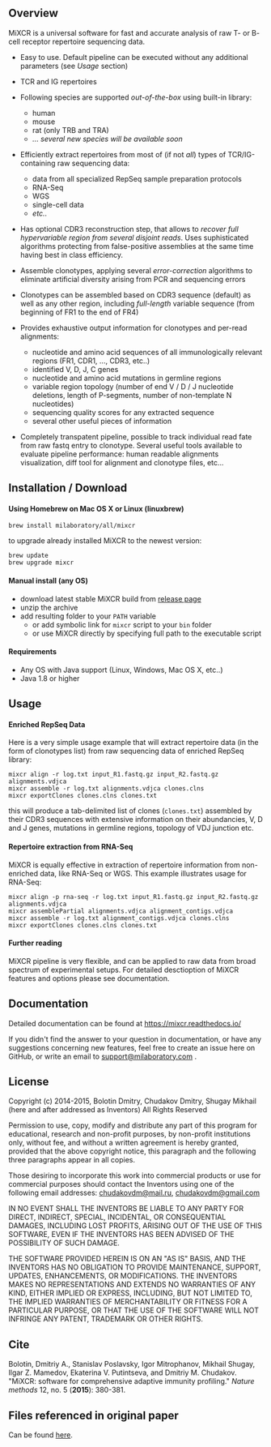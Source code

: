 ## Overview

MiXCR is a universal software for fast and accurate analysis of raw T- or B- cell receptor repertoire sequencing data.

 - Easy to use. Default pipeline can be executed without any additional parameters (see *Usage* section)

 - TCR and IG repertoires
 
 - Following species are supported *out-of-the-box* using built-in library:
   - human
   - mouse
   - rat (only TRB and TRA)
   - *... several new species will be available soon*

- Efficiently extract repertoires from most of (if not *all*) types of TCR/IG-containing raw sequencing data:
  - data from all specialized RepSeq sample preparation protocols
  - RNA-Seq
  - WGS
  - single-cell data
  - *etc..*

- Has optional CDR3 reconstruction step, that allows to *recover full hypervariable region from several disjoint reads*. Uses suphisticated algorithms protecting from false-positive assemblies at the same time having best in class efficiency.

- Assemble clonotypes, applying several *error-correction* algorithms to eliminate artificial diversity arising from PCR and sequencing errors

- Clonotypes can be assembled based on CDR3 sequence (default) as well as any other region, including *full-length* variable sequence (from beginning of FR1 to the end of FR4)

- Provides exhaustive output information for clonotypes and per-read alignments:
  - nucleotide and amino acid sequences of all immunologically relevant regions (FR1, CDR1, ..., CDR3, etc..)
  - identified V, D, J, C genes
  - nucleotide and amino acid mutations in germline regions
  - variable region topology (number of end V / D / J nucleotide deletions, length of P-segments, number of non-template N nucleotides)
  - sequencing quality scores for any extracted sequence
  - several other useful pieces of information
  
- Completely transpatent pipeline, possible to track individual read fate from raw fastq entry to clonotype. Several useful tools available to evaluate pipeline performance: human readable alignments visualization, diff tool for alignment and clonotype files, etc...


## Installation / Download

#### Using Homebrew on Mac OS X or Linux (linuxbrew)

    brew install milaboratory/all/mixcr
    
to upgrade already installed MiXCR to the newest version:

    brew update
    brew upgrade mixcr

#### Manual install (any OS)

* download latest stable MiXCR build from [release page](https://github.com/milaboratory/mixcr/releases/latest)
* unzip the archive
* add resulting folder to your ``PATH`` variable
  * or add symbolic link for ``mixcr`` script to your ``bin`` folder
  * or use MiXCR directly by specifying full path to the executable script

#### Requirements

* Any OS with Java support (Linux, Windows, Mac OS X, etc..)
* Java 1.8 or higher
 
## Usage

#### Enriched RepSeq Data

Here is a very simple usage example that will extract repertoire data (in the form of clonotypes list) from raw sequencing data of enriched RepSeq library:

    mixcr align -r log.txt input_R1.fastq.gz input_R2.fastq.gz alignments.vdjca
    mixcr assemble -r log.txt alignments.vdjca clones.clns
    mixcr exportClones clones.clns clones.txt
  
this will produce a tab-delimited list of clones (`clones.txt`) assembled by their CDR3 sequences with extensive information on their abundancies, V, D and J genes, mutations in germline regions, topology of VDJ junction etc.

#### Repertoire extraction from RNA-Seq

MiXCR is equally effective in extraction of repertoire information from non-enriched data, like RNA-Seq or WGS. This example illustrates usage for RNA-Seq:

    mixcr align -p rna-seq -r log.txt input_R1.fastq.gz input_R2.fastq.gz alignments.vdjca
    mixcr assemblePartial alignments.vdjca alignment_contigs.vdjca
    mixcr assemble -r log.txt alignment_contigs.vdjca clones.clns
    mixcr exportClones clones.clns clones.txt

#### Further reading

MiXCR pipeline is very flexible, and can be applied to raw data from broad spectrum of experimental setups. For detailed desctioption of MiXCR features and options please see documentation.

## Documentation

Detailed documentation can be found at https://mixcr.readthedocs.io/

If you didn't find the answer to your question in documentation, or have any suggestions concerning new features, feel free to create an issue here on GitHub, or write an email to support@milaboratory.com .

## License

Copyright (c) 2014-2015, Bolotin Dmitry, Chudakov Dmitry, Shugay Mikhail
(here and after addressed as Inventors)
All Rights Reserved

Permission to use, copy, modify and distribute any part of this program for
educational, research and non-profit purposes, by non-profit institutions
only, without fee, and without a written agreement is hereby granted,
provided that the above copyright notice, this paragraph and the following
three paragraphs appear in all copies.

Those desiring to incorporate this work into commercial products or use for
commercial purposes should contact the Inventors using one of the following
email addresses: chudakovdm@mail.ru, chudakovdm@gmail.com

IN NO EVENT SHALL THE INVENTORS BE LIABLE TO ANY PARTY FOR DIRECT, INDIRECT,
SPECIAL, INCIDENTAL, OR CONSEQUENTIAL DAMAGES, INCLUDING LOST PROFITS,
ARISING OUT OF THE USE OF THIS SOFTWARE, EVEN IF THE INVENTORS HAS BEEN
ADVISED OF THE POSSIBILITY OF SUCH DAMAGE.

THE SOFTWARE PROVIDED HEREIN IS ON AN "AS IS" BASIS, AND THE INVENTORS HAS
NO OBLIGATION TO PROVIDE MAINTENANCE, SUPPORT, UPDATES, ENHANCEMENTS, OR
MODIFICATIONS. THE INVENTORS MAKES NO REPRESENTATIONS AND EXTENDS NO
WARRANTIES OF ANY KIND, EITHER IMPLIED OR EXPRESS, INCLUDING, BUT NOT
LIMITED TO, THE IMPLIED WARRANTIES OF MERCHANTABILITY OR FITNESS FOR A
PARTICULAR PURPOSE, OR THAT THE USE OF THE SOFTWARE WILL NOT INFRINGE ANY
PATENT, TRADEMARK OR OTHER RIGHTS.

## Cite

Bolotin, Dmitriy A., Stanislav Poslavsky, Igor Mitrophanov, Mikhail Shugay, Ilgar Z. Mamedov, Ekaterina V. Putintseva, and Dmitriy M. Chudakov. "MiXCR: software for comprehensive adaptive immunity profiling." *Nature methods* 12, no. 5 (**2015**): 380-381.

## Files referenced in original paper

Can be found [here](https://github.com/milaboratory/mixcr/blob/develop/doc/paper/paperAttachments.md).
